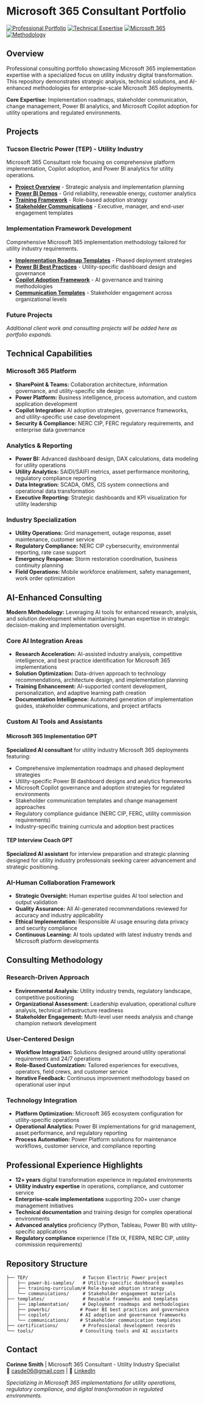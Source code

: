 # Microsoft 365 Consultant Portfolio

[![Professional Portfolio](https://img.shields.io/badge/Portfolio-Consulting%20Projects-blue)](https://github.com/csmith3051/microsoft365-consultant-portfolio)
[![Technical Expertise](https://img.shields.io/badge/Power%20BI-DataCamp%20Certified-green)](https://datacamp.com)
[![Microsoft 365](https://img.shields.io/badge/Microsoft%20365-Specialist-orange)](#)
[![Methodology](https://img.shields.io/badge/Approach-AI%20Enhanced-purple)](#)

## Overview

Professional consulting portfolio showcasing Microsoft 365 implementation expertise with a specialized focus on utility industry digital transformation. This repository demonstrates strategic analysis, technical solutions, and AI-enhanced methodologies for enterprise-scale Microsoft 365 deployments.

**Core Expertise:** Implementation roadmaps, stakeholder communication, change management, Power BI analytics, and Microsoft Copilot adoption for utility operations and regulated environments.

## Projects

### Tucson Electric Power (TEP) - Utility Industry

Microsoft 365 Consultant role focusing on comprehensive platform implementation, Copilot adoption, and Power BI analytics for utility operations.

- **[Project Overview](./TEP/)** - Strategic analysis and implementation planning
- **[Power BI Demos](./TEP/power-bi-samples/)** - Grid reliability, renewable energy, customer analytics
- **[Training Framework](./TEP/training-curriculum/)** - Role-based adoption strategy
- **[Stakeholder Communications](./TEP/communications/)** - Executive, manager, and end-user engagement templates

### Implementation Framework Development

Comprehensive Microsoft 365 implementation methodology tailored for utility industry requirements.

- **[Implementation Roadmap Templates](./templates/implementation/)** - Phased deployment strategies
- **[Power BI Best Practices](./templates/powerbi/)** - Utility-specific dashboard design and governance
- **[Copilot Adoption Framework](./templates/copilot/)** - AI governance and training methodologies
- **[Communication Templates](./templates/communications/)** - Stakeholder engagement across organizational levels

### Future Projects
*Additional client work and consulting projects will be added here as portfolio expands.*

## Technical Capabilities

### Microsoft 365 Platform
- **SharePoint & Teams:** Collaboration architecture, information governance, and utility-specific site design
- **Power Platform:** Business intelligence, process automation, and custom application development
- **Copilot Integration:** AI adoption strategies, governance frameworks, and utility-specific use case development
- **Security & Compliance:** NERC CIP, FERC regulatory requirements, and enterprise data governance

### Analytics & Reporting
- **Power BI:** Advanced dashboard design, DAX calculations, data modeling for utility operations
- **Utility Analytics:** SAIDI/SAIFI metrics, asset performance monitoring, regulatory compliance reporting
- **Data Integration:** SCADA, OMS, CIS system connections and operational data transformation
- **Executive Reporting:** Strategic dashboards and KPI visualization for utility leadership

### Industry Specialization
- **Utility Operations:** Grid management, outage response, asset maintenance, customer service
- **Regulatory Compliance:** NERC CIP cybersecurity, environmental reporting, rate case support
- **Emergency Response:** Storm restoration coordination, business continuity planning
- **Field Operations:** Mobile workforce enablement, safety management, work order optimization

## AI-Enhanced Consulting

**Modern Methodology:** Leveraging AI tools for enhanced research, analysis, and solution development while maintaining human expertise in strategic decision-making and implementation oversight.

### Core AI Integration Areas

* **Research Acceleration:** AI-assisted industry analysis, competitive intelligence, and best practice identification for Microsoft 365 implementations
* **Solution Optimization:** Data-driven approach to technology recommendations, architecture design, and implementation planning
* **Training Enhancement:** AI-supported content development, personalization, and adaptive learning path creation
* **Documentation Intelligence:** Automated generation of implementation guides, stakeholder communications, and project artifacts

### Custom AI Tools and Assistants

#### Microsoft 365 Implementation GPT
**Specialized AI consultant** for utility industry Microsoft 365 deployments featuring:
* Comprehensive implementation roadmaps and phased deployment strategies
* Utility-specific Power BI dashboard designs and analytics frameworks
* Microsoft Copilot governance and adoption strategies for regulated environments
* Stakeholder communication templates and change management approaches
* Regulatory compliance guidance (NERC CIP, FERC, utility commission requirements)
* Industry-specific training curricula and adoption best practices

#### TEP Interview Coach GPT
**Specialized AI assistant** for interview preparation and strategic planning designed for utility industry professionals seeking career advancement and strategic positioning.

### AI-Human Collaboration Framework

* **Strategic Oversight:** Human expertise guides AI tool selection and output validation
* **Quality Assurance:** All AI-generated recommendations reviewed for accuracy and industry applicability  
* **Ethical Implementation:** Responsible AI usage ensuring data privacy and security compliance
* **Continuous Learning:** AI tools updated with latest industry trends and Microsoft platform developments

## Consulting Methodology

### Research-Driven Approach
- **Environmental Analysis:** Utility industry trends, regulatory landscape, competitive positioning
- **Organizational Assessment:** Leadership evaluation, operational culture analysis, technical infrastructure readiness
- **Stakeholder Engagement:** Multi-level user needs analysis and change champion network development

### User-Centered Design
- **Workflow Integration:** Solutions designed around utility operational requirements and 24/7 operations
- **Role-Based Customization:** Tailored experiences for executives, operators, field crews, and customer service
- **Iterative Feedback:** Continuous improvement methodology based on operational user input

### Technology Integration
- **Platform Optimization:** Microsoft 365 ecosystem configuration for utility-specific operations
- **Operational Analytics:** Power BI implementations for grid management, asset performance, and regulatory reporting
- **Process Automation:** Power Platform solutions for maintenance workflows, customer service, and compliance reporting

## Professional Experience Highlights

- **12+ years** digital transformation experience in regulated environments
- **Utility industry expertise** in operations, compliance, and customer service
- **Enterprise-scale implementations** supporting 200+ user change management initiatives
- **Technical documentation** and training design for complex operational environments
- **Advanced analytics** proficiency (Python, Tableau, Power BI) with utility-specific applications
- **Regulatory compliance** experience (Title IX, FERPA, NERC CIP, utility commission requirements)

## Repository Structure

```
├── TEP/                    # Tucson Electric Power project
│   ├── power-bi-samples/   # Utility-specific dashboard examples
│   ├── training-curriculum/# Role-based adoption strategy
│   └── communications/     # Stakeholder engagement materials
├── templates/              # Reusable frameworks and templates
│   ├── implementation/     # Deployment roadmaps and methodologies
│   ├── powerbi/           # Power BI best practices and governance
│   ├── copilot/           # AI adoption and governance frameworks
│   └── communications/    # Stakeholder communication templates
├── certifications/         # Professional development records  
└── tools/                 # Consulting tools and AI assistants
```

## Contact

**Corinne Smith** | Microsoft 365 Consultant - Utility Industry Specialist  
📧 casde06@gmail.com | 💼 [LinkedIn](https://linkedin.com/in/csmithca)

*Specializing in Microsoft 365 implementations for utility operations, regulatory compliance, and digital transformation in regulated environments.*
